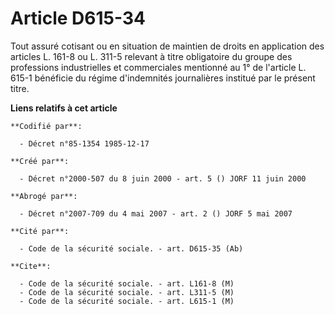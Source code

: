 # Article D615-34

Tout assuré cotisant ou en situation de maintien de droits en application des articles L. 161-8 ou L. 311-5 relevant à titre
obligatoire du groupe des professions industrielles et commerciales mentionné au 1° de l'article L. 615-1 bénéficie du régime
d'indemnités journalières institué par le présent titre.

**Liens relatifs à cet article**

	**Codifié par**:

	  - Décret n°85-1354 1985-12-17

	**Créé par**:

	  - Décret n°2000-507 du 8 juin 2000 - art. 5 () JORF 11 juin 2000

	**Abrogé par**:

	  - Décret n°2007-709 du 4 mai 2007 - art. 2 () JORF 5 mai 2007

	**Cité par**:

	  - Code de la sécurité sociale. - art. D615-35 (Ab)

	**Cite**:

	  - Code de la sécurité sociale. - art. L161-8 (M)
	  - Code de la sécurité sociale. - art. L311-5 (M)
	  - Code de la sécurité sociale. - art. L615-1 (M)
